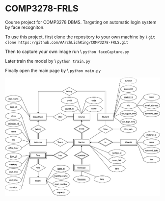 # COMP3278-FRLS
Course project for COMP3278 DBMS. Targeting on automatic login system by face recogniton. 

To use this project, first clone the repository to your own machine by \\
`git clone https://github.com/AArchLichKing/COMP3278-FRLS.git`

Then to capture your own image run \\
`python faceCapture.py`

Later train the model by \\
`python train.py`

Finally open the main page by \\
`python main.py`

![ER diagram](createDB.png)
